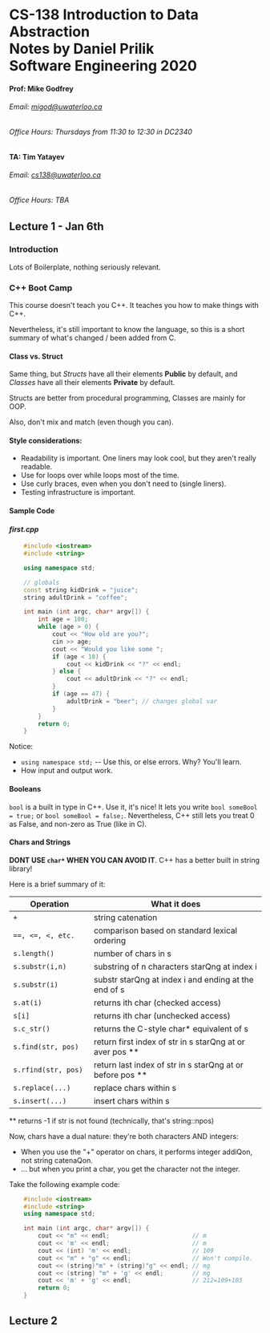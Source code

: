 # 
<h1 style="margin:auto">CS-138 Introduction to Data Abstraction</h1>
<h1 style="margin:auto">Notes by Daniel Prilik</h1>
<h1 style="margin:auto">Software Engineering 2020</h1>

#### Prof: Mike Godfrey
###### Email: migod@uwaterloo.ca
###### Office Hours: Thursdays from 11:30 to 12:30 in DC2340

#### TA: Tim Yatayev
###### Email: cs138@uwaterloo.ca
###### Office Hours: TBA


## Lecture 1 - Jan 6th
### Introduction
Lots of Boilerplate, nothing seriously relevant.

### C++ Boot Camp
This course doesn't teach you C\++. It teaches you how to make things with C\++.

Nevertheless, it's still important to know the language, so this is a short summary of what's changed / been added from C.

#### Class vs. Struct
Same thing, but *Structs* have all their elements **Public** by default, and *Classes* have all their elements **Private** by default.

Structs are better from procedural programming, Classes are mainly for OOP.

Also, don't mix and match (even though you can).

#### Style considerations:
- Readability is important. One liners may look cool, but they aren't really readable.
- Use for loops over while loops most of the time.
- Use curly braces, even when you don't need to (single liners).
- Testing infrastructure is important.

#### Sample Code
#### *first.cpp*
```cpp
	#include <iostream>
    #include <string>

    using namespace std;

    // globals
    const string kidDrink = "juice";
    string adultDrink = "coffee";

    int main (int argc, char* argv[]) {
    	int age = 100;
        while (age > 0) {
        	cout << "How old are you?";
            cin >> age;
            cout << "Would you like some ";
            if (age < 18) {
            	cout << kidDrink << "?" << endl;
            } else {
            	cout << adultDrink << "?" << endl;
            }
            if (age == 47) {
            	adultDrink = "beer"; // changes global var
            }
        }
        return 0;
    }
```

Notice:
- `using namespace std;` -- Use this, or else errors. Why? You'll learn.
- How input and output work.

#### Booleans
`bool` is a built in type in C\++. Use it, it's nice!
It lets you write `bool someBool = true;` or `bool someBool = false;`.
Nevertheless, C\++ still lets you treat 0 as False, and non-zero as True (like in C).

#### Chars and Strings
**DONT USE `char*` WHEN YOU CAN AVOID IT**.
C\++ has a better built in string library!

Here is a brief summary of it:

Operation|What it does
--|--
`+` | string catenation
`==, <=, <, etc.	` |comparison	based	on	standard	lexical	ordering	
`s.length()` 	 |	number	of	chars	in	s		
`s.substr(i,n)`|substring	of	n	characters	starQng	at	index	i		
`s.substr(i)` |substr	starQng	at	index	i	and	ending	at	the	end	of	s		
`s.at(i)` 	|		returns	ith char	(checked	access)		
`s[i]` 	|			returns	ith	char	(unchecked	access)	
`s.c_str()` 	| 	returns	the	C-style	char*	equivalent	of	s		
`s.find(str, pos)`| return	first	index	of	str	in	s	starQng	at	or	aver	pos	\**	
`s.rfind(str, pos)` |return	last	index	of	str	in	s	starQng	at	or	before	pos	\**	
`s.replace(...)` |replace	chars	within	s		
`s.insert(...)`| insert	chars	within	s

\** returns -1 if str is not found (technically, that's string::npos)

Now, chars	have	a	dual	nature:	they're	both	characters	AND	integers:	
- When	you	use	the	"+"	operator	on	chars,	it	performs	integer	
addiQon,	not	string	catenaQon.		
- …	but	when	you	print	a	char,	you	get	the	character	not	the	integer.

Take the following example code:

```cpp
    #include <iostream>
    #include <string>
    using namespace std;

    int main (int argc, char* argv[]) {
        cout << "m" << endl;                       // m
        cout << 'm' << endl;                       // m
        cout << (int) 'm' << endl;                 // 109
        cout << "m" + "g" << endl;                 // Won't compile.
        cout << (string)"m" + (string)"g" << endl; // mg
        cout << (string) "m" + 'g' << endl;        // mg
        cout << 'm' + 'g' << endl;                 // 212=109+103
        return 0;
    }
```

## Lecture 2
